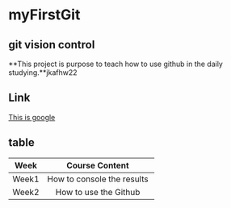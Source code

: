 # myFirstGit
## git vision control
**This project is purpose to teach how to use github in the daily studying.**jkafhw22

## Link
 [This is google](https://google.com)



## table

| Week | Course Content |
|:------------: | :-------------:|
|Week1 | How to console the results |
|Week2 | How to use the Github |

